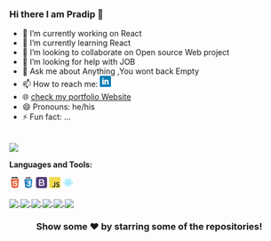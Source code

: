 ###  Hi there I am Pradip 👋


- 🔭 I’m currently working on React
- 🌱 I’m currently learning React
- 👯 I’m looking to collaborate on Open source Web project
- 🤔 I’m looking for help with JOB
- 💬 Ask me about Anything ,You wont back Empty
- 📫 How to reach me: <a href="https://www.linkedin.com/in/pradip-mandal-08509615b/"><img style="width:20px" src="https://github.com/geekypradip/geekypradip/blob/main/58e91afdeb97430e81906504%20(1).png?raw=true" /></a>
- 🌐 <a href="https://geekypradip.github.io/portfolio/">check my portfolio Website</a>
- 😄 Pronouns: he/his
- ⚡ Fun fact: ...

<br/>
<img align="center" src="https://github-readme-stats.vercel.app/api?username=geekypradip&&show_icons=true&title_color=bb2acf&icon_color=bb2acf&text_color=151515&bg_color=ffffff"/>

**Languages and Tools:**  

<code><img height="20" src="https://raw.githubusercontent.com/github/explore/80688e429a7d4ef2fca1e82350fe8e3517d3494d/topics/html/html.png"></code>
<code><img height="20" src="https://raw.githubusercontent.com/github/explore/80688e429a7d4ef2fca1e82350fe8e3517d3494d/topics/css/css.png"></code>
<code><img height="20" src="https://raw.githubusercontent.com/github/explore/80688e429a7d4ef2fca1e82350fe8e3517d3494d/topics/bootstrap/bootstrap.png"></code>
<code><img height="20" src="https://raw.githubusercontent.com/github/explore/80688e429a7d4ef2fca1e82350fe8e3517d3494d/topics/javascript/javascript.png"></code>
<code><img height="20" src="https://raw.githubusercontent.com/github/explore/80688e429a7d4ef2fca1e82350fe8e3517d3494d/topics/react/react.png"></code>


<a href="https://github.com/geekypradip">
  <img align="center" src="https://github-readme-stats.vercel.app/api/top-langs/?username=geekypradip&theme=light&hide_langs_below=1" />
</a> 
<a href="https://github.com/geekypradip/bath-and-body-works-clone">
  <img align="center" src="https://github-readme-stats.vercel.app/api/pin/?username=geekypradip&repo=bath-and-body-works-clone&theme=light" />

</a>
<a href="https://github.com/geekypradip/fathom-heath">
 <img align="center" src="https://github-readme-stats.vercel.app/api/pin/?username=geekypradip&repo=fathom-heath&theme=light" />
</a>
<a href="https://github.com/geekypradip/newsApp">
 <img align="center" src="https://github-readme-stats.vercel.app/api/pin/?username=geekypradip&repo=newsApp&theme=light" />
</a>
<a href="https://github.com/geekypradip/food-app">
 <img align="center" src="https://github-readme-stats.vercel.app/api/pin/?username=geekypradip&repo=food-app&theme=light" />
</a>
<a href="https://github.com/geekypradip/car-showroom-React">
 <img align="center" src="https://github-readme-stats.vercel.app/api/pin/?username=geekypradip&repo=car-showroom-React&theme=light" />
</a>

<div align="center">

### Show some ❤️ by starring some of the repositories!

</div>
